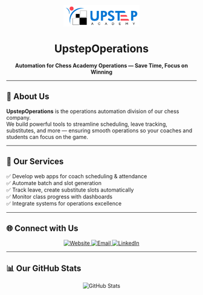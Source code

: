 <!-- Replace the image URL below with your actual company logo -->
<p align="center">
  <img src="UA-Logo.png" alt="Upstep Operations Logo" width="200">
</p>

<h1 align="center">UpstepOperations</h1>

<p align="center">
  <b>Automation for Chess Academy Operations — Save Time, Focus on Winning</b>
</p>

---

## 🎯 About Us

**UpstepOperations** is the operations automation division of our chess company.  
We build powerful tools to streamline scheduling, leave tracking, substitutes, and more — ensuring smooth operations so your coaches and students can focus on the game.

---

## 🚀 Our Services

✅ Develop web apps for coach scheduling & attendance  
✅ Automate batch and slot generation  
✅ Track leave, create substitute slots automatically  
✅ Monitor class progress with dashboards  
✅ Integrate systems for operations excellence


---

## 🌐 Connect with Us

<p align="center">
  <a href="https://upstepacademy.com">
    <img alt="Website" src="https://img.shields.io/badge/Website-UpstepAcademy.com-blue?style=for-the-badge">
  </a>
  <a href="mailto:upstepoperations@gmail.com">
    <img alt="Email" src="https://img.shields.io/badge/Email-upstepoperations@gmail.com-green?style=for-the-badge">
  </a>
  <a href="https://linkedin.com/company/yourcompany">
    <img alt="LinkedIn" src="https://img.shields.io/badge/LinkedIn-UpstepAcademy-blue?style=for-the-badge&logo=linkedin">
  </a>
</p>

---

## 📊 Our GitHub Stats

<p align="center">
  <img src="https://github-readme-stats.vercel.app/api?username=UpstepOperations&show_icons=true&theme=default" alt="GitHub Stats">
</p>
